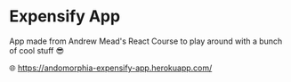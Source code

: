 # Expensify App
App made from Andrew Mead's React Course to play around with a bunch of cool stuff 😎

🌐 https://andomorphia-expensify-app.herokuapp.com/

